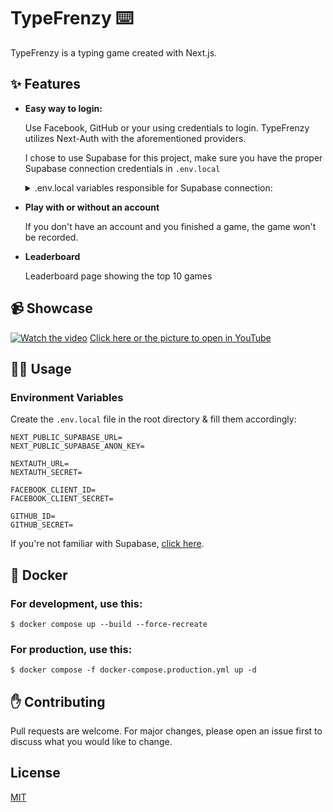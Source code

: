 # TypeFrenzy ⌨️

TypeFrenzy is a typing game created with Next.js.

## ✨ Features

- **Easy way to login:**

  Use Facebook, GitHub or your using credentials to login.
  TypeFrenzy utilizes Next-Auth with the aforementioned providers.

  I chose to use Supabase for this project, make sure you have the proper Supabase connection credentials in `.env.local`

    <details>
      <summary>.env.local variables responsible for Supabase connection:</summary>
    
    Go to [Environment Variables](#Environment-Variables) to see what else you need in `.env.local`
    
        NEXT_PUBLIC_SUPABASE_URL=
        NEXT_PUBLIC_SUPABASE_ANON_KEY=
    
    </details>

- **Play with or without an account**

  If you don't have an account and you finished a game, the game won't be recorded.

- **Leaderboard**

  Leaderboard page showing the top 10 games

## 📹 Showcase

[![Watch the video](https://img.youtube.com/vi/roPiInOeO50/maxresdefault.jpg)](https://youtu.be/roPiInOeO50)
[Click here or the picture to open in YouTube](https://youtu.be/roPiInOeO50)

## 🧑‍💻 Usage

### **Environment Variables**

Create the `.env.local` file in the root directory & fill them accordingly:

    NEXT_PUBLIC_SUPABASE_URL=
    NEXT_PUBLIC_SUPABASE_ANON_KEY=

    NEXTAUTH_URL=
    NEXTAUTH_SECRET=

    FACEBOOK_CLIENT_ID=
    FACEBOOK_CLIENT_SECRET=

    GITHUB_ID=
    GITHUB_SECRET=

If you're not familiar with Supabase, [click here](https://supabase.com).

## 🐋 Docker

### For development, use this:

```docker
$ docker compose up --build --force-recreate
```

### For production, use this:

```docker
$ docker compose -f docker-compose.production.yml up -d
```

## ✋ Contributing

Pull requests are welcome. For major changes, please open an issue first to discuss what you would like to change.

## License

[MIT](https://choosealicense.com/licenses/mit/)
